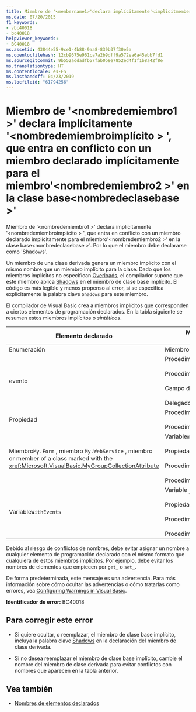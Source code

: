 ```yaml
---
title: Miembro de '<membername1>'declara implícitamente'<implicitmembername>', que entra en conflicto con un miembro declarado implícitamente para el miembro'<membername2>'en la clase base'<baseclassname>'
ms.date: 07/20/2015
f1_keywords:
- vbc40018
- bc40018
helpviewer_keywords:
- BC40018
ms.assetid: 43844e55-9ce1-4b88-9aa8-839b37f30e5a
ms.openlocfilehash: 12cb9675e961ca7a2b9dff9a572ea6a45ebb7fd1
ms.sourcegitcommit: 9b552addadfb57fab0b9e7852ed4f1f1b8a42f8e
ms.translationtype: HT
ms.contentlocale: es-ES
ms.lasthandoff: 04/23/2019
ms.locfileid: "61794256"
---
```

# <a name="member-membername1-implicitly-declares-implicitmembername-which-conflicts-with-a-member-implicitly-declared-for-member-membername2-in-the-base-class-baseclassname"></a>Miembro de '\<nombredemiembro1 >' declara implícitamente '\<nombredemiembroimplícito > ', que entra en conflicto con un miembro declarado implícitamente para el miembro'\<nombredemiembro2 >' en la clase base\<nombredeclasebase >'
Miembro de '\<nombredemiembro1 >' declara implícitamente '\<nombredemiembroimplícito > ', que entra en conflicto con un miembro declarado implícitamente para el miembro'\<nombredemiembro2 >' en la clase base\<nombredeclasebase >'. Por lo que el miembro debe declararse como 'Shadows'.  
  
 Un miembro de una clase derivada genera un miembro implícito con el mismo nombre que un miembro implícito para la clase. Dado que los miembros implícitos no especifican [Overloads](../../visual-basic/language-reference/modifiers/overloads.md), el compilador supone que este miembro aplica [Shadows](../../visual-basic/language-reference/modifiers/shadows.md) en el miembro de clase base implícito. El código es más legible y menos propenso al error, si se especifica explícitamente la palabra clave `Shadows` para este miembro.  
  
 El compilador de Visual Basic crea a miembros implícitos que corresponden a ciertos elementos de programación declarados. En la tabla siguiente se resumen estos miembros implícitos o *sintéticos*.  
  
|Elemento declarado|Miembros creados implícitamente|  
|----------------------|--------------------------------|  
|Enumeración|Miembro`value__` |  
|evento|Procedimiento`add_<eventname>` <br /><br /> Procedimiento`remove_<eventname>` <br /><br /> Campo de`<eventname>Event` <br /><br /> Delegado`<eventname>EventHandler` |  
|Propiedad|Procedimiento`get_<propertyname>` <br /><br /> Procedimiento`set_<propertyname>` |  
|Miembro`My.Form` , miembro `My.WebService` , miembro or member of a class marked with the <xref:Microsoft.VisualBasic.MyGroupCollectionAttribute> |Variable`m_<variablename>` `Static` <br /><br /> Propiedad`<variablename>` <br /><br /> Procedimiento`get_<variablename>` <br /><br /> Procedimiento`set_<variablename>` |  
|Variable`WithEvents` |Variable `_<variablename>`<br /><br /> Propiedad `<variablename>`<br /><br /> Procedimiento`get_<variablename>` <br /><br /> Procedimiento`set_<variablename>` |  
  
 Debido al riesgo de conflictos de nombres, debe evitar asignar un nombre a cualquier elemento de programación declarado con el mismo formato que cualquiera de estos miembros implícitos. Por ejemplo, debe evitar los nombres de elementos que empiecen por `get_` o `set_`.  
  
 De forma predeterminada, este mensaje es una advertencia. Para más información sobre cómo ocultar las advertencias o cómo tratarlas como errores, vea [Configuring Warnings in Visual Basic](/visualstudio/ide/configuring-warnings-in-visual-basic).  
  
 **Identificador de error:** BC40018  
  
## <a name="to-correct-this-error"></a>Para corregir este error  
  
- Si quiere ocultar, o reemplazar, el miembro de clase base implícito, incluya la palabra clave [Shadows](../../visual-basic/language-reference/modifiers/shadows.md) en la declaración del miembro de clase derivada.  
  
- Si no desea reemplazar el miembro de clase base implícito, cambie el nombre del miembro de clase derivada para evitar conflictos con nombres que aparecen en la tabla anterior.  
  
## <a name="see-also"></a>Vea también

- [Nombres de elementos declarados](../../visual-basic/programming-guide/language-features/declared-elements/declared-element-names.md)
